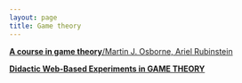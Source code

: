```yaml
---
layout: page
title: Game theory
---
```


[**A course in game theory**/Martin J. Osborne, Ariel Rubinstein](https://arielrubinstein.tau.ac.il/books/GT.pdf)

[**Didactic Web-Based Experiments in GAME THEORY**](https://arielrubinstein.org/gt/)
